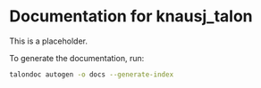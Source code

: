# Documentation for knausj_talon

This is a placeholder.

To generate the documentation, run:

```sh
talondoc autogen -o docs --generate-index
```
